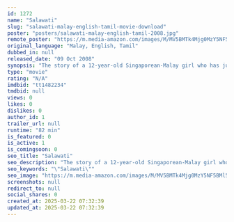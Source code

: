 ```yaml
---
id: 1272
name: "Salawati"
slug: "salawati-malay-english-tamil-movie-download"
poster: "posters/salawati-malay-english-tamil-2008.jpg"
remote_poster: "https://m.media-amazon.com/images/M/MV5BMTk4Mjg0MzY5NF5BMl5BanBnXkFtZTgwMDM4MjI4MDE@._V1_SX300.jpg"
original_language: "Malay, English, Tamil"
dubbed_in: null
released_date: "09 Oct 2008"
synopsis: "The story of a 12-year-old Singaporean-Malay girl who has just witnessed the death of her older brother, Shahim. The tragedy occurs when the boy goes for a swim and quickly gets into trouble. Wati, who cannot swim, begs a man to h..."
type: "movie"
rating: "N/A"
imdbid: "tt1482234"
tmdbid: null
views: 0
likes: 0
dislikes: 0
author_id: 1
trailer_url: null
runtime: "82 min"
is_featured: 0
is_active: 1
is_comingsoon: 0
seo_title: "Salawati"
seo_description: "The story of a 12-year-old Singaporean-Malay girl who has just witnessed the death of her older brother, Shahim. The tragedy occurs when the boy goes for a swim and quickly gets into trouble. Wati, who cannot swim, begs a man to h..."
seo_keywords: "\"Salawati\""
seo_image: "https://m.media-amazon.com/images/M/MV5BMTk4Mjg0MzY5NF5BMl5BanBnXkFtZTgwMDM4MjI4MDE@._V1_SX300.jpg"
screenshots: null
redirect_to: null
social_shares: 0
created_at: 2025-03-22 07:32:39
updated_at: 2025-03-22 07:32:39
---
```


